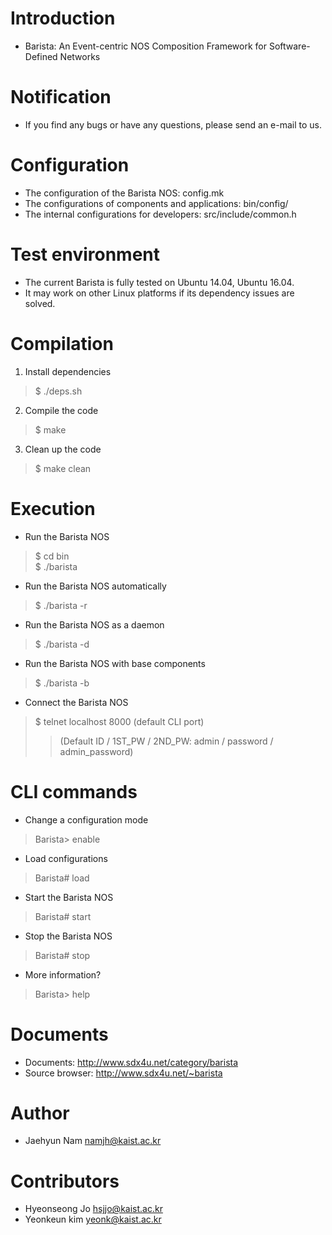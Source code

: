 # Introduction
- Barista: An Event-centric NOS Composition Framework for Software-Defined Networks

# Notification
- If you find any bugs or have any questions, please send an e-mail to us.

# Configuration
- The configuration of the Barista NOS: config.mk
- The configurations of components and applications: bin/config/
- The internal configurations for developers: src/include/common.h

# Test environment
- The current Barista is fully tested on Ubuntu 14.04, Ubuntu 16.04.
- It may work on other Linux platforms if its dependency issues are solved.

# Compilation
1. Install dependencies
> $ ./deps.sh

2. Compile the code
> $ make

3. Clean up the code
> $ make clean

# Execution
- Run the Barista NOS
> $ cd bin  
> $ ./barista

- Run the Barista NOS automatically
> $ ./barista -r

- Run the Barista NOS as a daemon
> $ ./barista -d

- Run the Barista NOS with base components
> $ ./barista -b

- Connect the Barista NOS
> $ telnet localhost 8000 (default CLI port)
> > (Default ID / 1ST_PW / 2ND_PW: admin / password / admin_password)  

# CLI commands
- Change a configuration mode
> Barista> enable
- Load configurations
> Barista# load
- Start the Barista NOS
> Barista# start
- Stop the Barista NOS
> Barista# stop
- More information?
> Barista> help

# Documents
- Documents: http://www.sdx4u.net/category/barista
- Source browser: http://www.sdx4u.net/~barista

# Author
- Jaehyun Nam <namjh@kaist.ac.kr>

# Contributors
- Hyeonseong Jo <hsjjo@kaist.ac.kr>
- Yeonkeun kim <yeonk@kaist.ac.kr>
